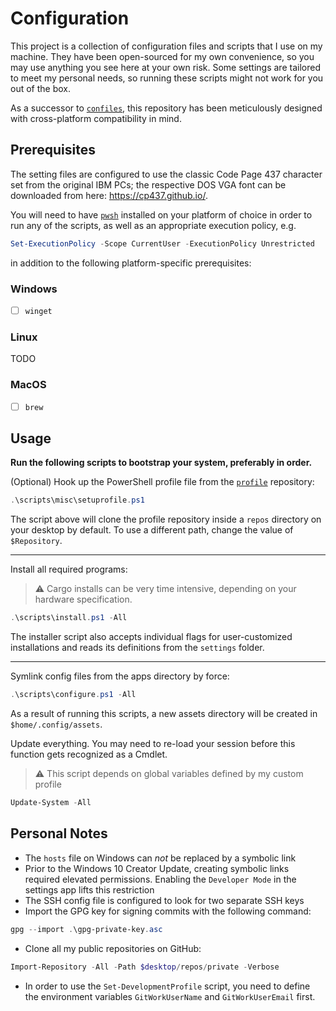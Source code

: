 # Configuration

This project is a collection of configuration files and scripts that I use on my
machine. They have been open-sourced for my own convenience, so you may use
anything you see here at your own risk. Some settings are tailored to meet my
personal needs, so running these scripts might not work for you out of the box.

As a successor to
[`confiles`](https://github.com/StefanGreve/confiles),
this repository has been meticulously designed with cross-platform compatibility
in mind.

## Prerequisites

The setting files are configured to use the classic Code Page 437 character set
from the original IBM PCs; the respective DOS VGA font can be downloaded from here:
<https://cp437.github.io/>.

You will need to have [`pwsh`](https://github.com/PowerShell/PowerShell) installed
on your platform of choice in order to run any of the scripts, as well as an
appropriate execution policy, e.g.

```powershell
Set-ExecutionPolicy -Scope CurrentUser -ExecutionPolicy Unrestricted
```

in addition to the following platform-specific prerequisites:

### Windows

- [ ] `winget`

### Linux

TODO

### MacOS

- [ ] `brew`

## Usage

**Run the following scripts to bootstrap your system, preferably in order.**

(Optional) Hook up the PowerShell profile file from the
[`profile`](https://github.com/StefanGreve/profile)
repository:

```powershell
.\scripts\misc\setuprofile.ps1
```

The script above will clone the profile repository inside a `repos` directory on
your desktop by default. To use a different path, change the value of `$Repository`.

---

Install all required programs:

> ⚠ Cargo installs can be very time intensive, depending on your hardware specification.

```powershell
.\scripts\install.ps1 -All
```

The installer script also accepts individual flags for user-customized installations
and reads its definitions from the `settings` folder.

---

Symlink config files from the apps directory by force:

```powershell
.\scripts\configure.ps1 -All
```

As a result of running this scripts, a new assets directory will be created in
`$home/.config/assets`.

Update everything. You may need to re-load your session before this function gets
recognized as a Cmdlet.

> ⚠ This script depends on global variables defined by my custom profile

```powershell
Update-System -All
```

## Personal Notes

- The `hosts` file on Windows can *not* be replaced by a symbolic link
- Prior to the Windows 10 Creator Update, creating symbolic links required elevated
  permissions. Enabling the `Developer Mode` in the settings app lifts this restriction
- The SSH config file is configured to look for two separate SSH keys
- Import the GPG key for signing commits with the following command:

```powershell
gpg --import .\gpg-private-key.asc
```

- Clone all my public repositories on GitHub:

```powershell
Import-Repository -All -Path $desktop/repos/private -Verbose
```

- In order to use the `Set-DevelopmentProfile` script, you need to define the
  environment variables `GitWorkUserName` and `GitWorkUserEmail` first.
